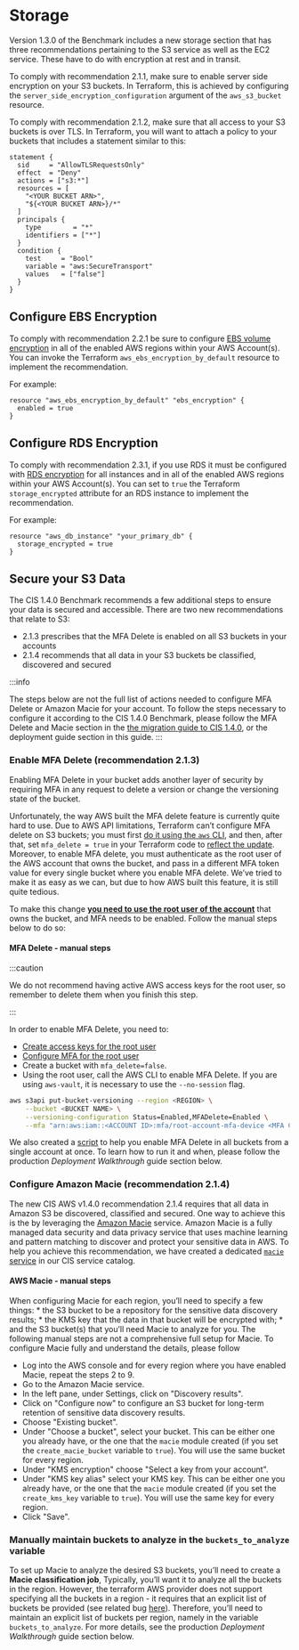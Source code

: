 # Storage

Version 1.3.0 of the Benchmark includes a new storage section that has three recommendations pertaining to the S3 service as well as the EC2 service.
These have to do with encryption at rest and in transit.

To comply with recommendation 2.1.1, make sure to enable server side encryption on your S3 buckets. In Terraform, this
is achieved by configuring the `server_side_encryption_configuration` argument of the `aws_s3_bucket` resource.

To comply with recommendation 2.1.2, make sure that all access to your S3 buckets is over TLS. In Terraform, you will
want to attach a policy to your buckets that includes a statement similar to this:

```hcl
statement {
  sid     = "AllowTLSRequestsOnly"
  effect  = "Deny"
  actions = ["s3:*"]
  resources = [
    "<YOUR BUCKET ARN>",
    "${<YOUR BUCKET ARN>}/*"
  ]
  principals {
    type        = "*"
    identifiers = ["*"]
  }
  condition {
    test     = "Bool"
    variable = "aws:SecureTransport"
    values   = ["false"]
  }
}
```

## Configure EBS Encryption

To comply with recommendation 2.2.1 be sure to configure [EBS volume encryption](https://docs.aws.amazon.com/AWSEC2/latest/UserGuide/EBSEncryption.html)
in all of the enabled AWS regions within your AWS Account(s). You can invoke the Terraform
`aws_ebs_encryption_by_default` resource to implement the recommendation.

For example:

```hcl
resource "aws_ebs_encryption_by_default" "ebs_encryption" {
  enabled = true
}
```

## Configure RDS Encryption

To comply with recommendation 2.3.1, if you use RDS it must be configured with [RDS encryption](http://docs.aws.amazon.com/AmazonRDS/latest/UserGuide/Overview.Encryption.html) for all instances and in all of the enabled AWS regions within your AWS Account(s). You can set to `true` the Terraform `storage_encrypted` attribute for an RDS instance to implement the recommendation.

For example:

```hcl
resource "aws_db_instance" "your_primary_db" {
  storage_encrypted = true
}
```

## Secure your S3 Data

The CIS 1.4.0 Benchmark recommends a few additional steps to ensure your data is secured and accessible. There are two new recommendations that relate to S3:

- 2.1.3 prescribes that the MFA Delete is enabled on all S3 buckets in your accounts
- 2.1.4 recommends that all data in your S3 buckets be classified, discovered and secured

:::info

The steps below are not the full list of actions needed to configure MFA Delete or Amazon Macie for your account. To follow the steps necessary to configure it according to the CIS 1.4.0 Benchmark, please follow the MFA Delete and Macie section in the [the migration guide to CIS 1.4.0](/docs/guides/stay-up-to-date/cis/cis-1.4.0), or the deployment guide section in this guide.
:::

### Enable MFA Delete (recommendation 2.1.3)

Enabling MFA Delete in your bucket adds another layer of security by requiring MFA in any request to delete a version or change the versioning state of the bucket.

Unfortunately, the way AWS built the MFA delete feature is currently quite hard to use. Due to AWS API limitations,
Terraform can’t configure MFA delete on S3 buckets; you must first
[do it using the `aws` CLI](https://docs.aws.amazon.com/AmazonS3/latest/userguide/MultiFactorAuthenticationDelete.html),
and then, after that, set `mfa_delete = true` in your Terraform code to
[reflect the update](https://registry.terraform.io/providers/hashicorp/aws/latest/docs/resources/s3_bucket#mfa_delete).
Moreover, to enable MFA delete, you must authenticate as the root user of the AWS account that owns the bucket, and pass
in a different MFA token value for every single bucket where you enable MFA delete. We’ve tried to make it as easy as we
can, but due to how AWS built this feature, it is still quite tedious.

To make this change [**you need to use the root user of the account**](https://docs.aws.amazon.com/general/latest/gr/root-vs-iam.html#aws_tasks-that-require-root) that owns the bucket, and MFA needs to be enabled. Follow the manual steps below to do so:

#### MFA Delete - manual steps

:::caution

We do not recommend having active AWS access keys for the root user, so remember to delete them when you finish this step.

:::

In order to enable MFA Delete, you need to:

- [Create access keys for the root user](https://docs.aws.amazon.com/IAM/latest/UserGuide/id_root-user.html#id_root-user_manage_add-key)
- [Configure MFA for the root user](https://docs.aws.amazon.com/IAM/latest/UserGuide/id_root-user.html#id_root-user_manage_mfa)
- Create a bucket with `mfa_delete=false`.
- Using the root user, call the AWS CLI to enable MFA Delete. If you are using `aws-vault`, it is necessary to use the `--no-session` flag.

```bash
aws s3api put-bucket-versioning --region <REGION> \
    --bucket <BUCKET NAME> \
    --versioning-configuration Status=Enabled,MFADelete=Enabled \
    --mfa "arn:aws:iam::<ACCOUNT ID>:mfa/root-account-mfa-device <MFA CODE>"
```

We also created a [script](https://github.com/gruntwork-io/terraform-aws-security/tree/master/modules/private-s3-bucket/mfa-delete-script) to help you enable MFA Delete in all buckets from a single account at once. To learn how to run it and when, please follow the production _Deployment Walkthrough_ guide section below.

### Configure Amazon Macie (recommendation 2.1.4)

The new CIS AWS v1.4.0 recommendation 2.1.4 requires that all data in Amazon S3 be discovered, classified and secured.
One way to achieve this is the by leveraging the [Amazon Macie](https://aws.amazon.com/macie/) service.
Amazon Macie is a fully managed data security and data privacy service that uses machine learning and pattern matching
to discover and protect your sensitive data in AWS. To help you achieve this recommendation, we have created a dedicated
[`macie` service](https://github.com/gruntwork-io/terraform-aws-cis-service-catalog/tree/master/modules/security/macie)
in our CIS service catalog.

#### AWS Macie - manual steps

When configuring Macie for each region, you’ll need to specify a few things: \* the S3 bucket to be a repository for the sensitive data discovery results; \* the KMS key that the data in that bucket will be encrypted with; \* and the S3 bucket(s) that you’ll need Macie to analyze for you. The following manual steps are not a comprehensive full setup for Macie. To configure Macie fully and understand the details, please follow

- Log into the AWS console and for every region where you have enabled Macie, repeat the steps 2 to 9.
- Go to the Amazon Macie service.
- In the left pane, under Settings, click on "Discovery results".
- Click on "Configure now" to configure an S3 bucket for long-term retention of sensitive data discovery results.
- Choose "Existing bucket".
- Under "Choose a bucket", select your bucket. This can be either one you already have, or the one that the `macie` module created (if you set the `create_macie_bucket` variable to `true`). You will use the same bucket for every region.
- Under "KMS encryption" choose "Select a key from your account".
- Under "KMS key alias" select your KMS key. This can be either one you already have, or the one that the `macie` module created (if you set the `create_kms_key` variable to `true`). You will use the same key for every region.
- Click "Save".

### Manually maintain buckets to analyze in the `buckets_to_analyze` variable

To set up Macie to analyze the desired S3 buckets, you’ll need to create a **Macie classification job**, Typically, you’ll want it to analyze all the buckets in the region. However, the terraform AWS provider does not support specifying all the buckets in a region - it requires that an explicit list of buckets be provided (see related bug
[here](https://github.com/hashicorp/terraform-provider-aws/issues/20044)). Therefore, you’ll need to maintain an
explicit list of buckets per region, namely in the variable `buckets_to_analyze`. For more details, see the production _Deployment Walkthrough_ guide section below.


<!-- ##DOCS-SOURCER-START
{"sourcePlugin":"Local File Copier","hash":"24bb2e4b78e4d2e26adcc516f73a3932"}
##DOCS-SOURCER-END -->
